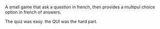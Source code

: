 A small game that ask a question in french, then provides a multipul choice option in french of answers.

The quiz was easy. the QUI was the hard part.
